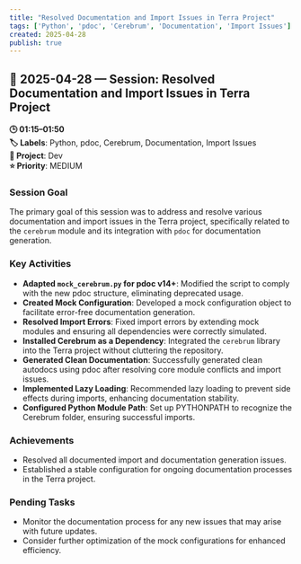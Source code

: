 ```yaml
---
title: "Resolved Documentation and Import Issues in Terra Project"
tags: ['Python', 'pdoc', 'Cerebrum', 'Documentation', 'Import Issues']
created: 2025-04-28
publish: true
---
```


## 📅 2025-04-28 — Session: Resolved Documentation and Import Issues in Terra Project

**🕒 01:15–01:50**  
**🏷️ Labels**: Python, pdoc, Cerebrum, Documentation, Import Issues  
**📂 Project**: Dev  
**⭐ Priority**: MEDIUM  


### Session Goal
The primary goal of this session was to address and resolve various documentation and import issues in the Terra project, specifically related to the `cerebrum` module and its integration with `pdoc` for documentation generation.

### Key Activities
- **Adapted `mock_cerebrum.py` for pdoc v14+**: Modified the script to comply with the new pdoc structure, eliminating deprecated usage.
- **Created Mock Configuration**: Developed a mock configuration object to facilitate error-free documentation generation.
- **Resolved Import Errors**: Fixed import errors by extending mock modules and ensuring all dependencies were correctly simulated.
- **Installed Cerebrum as a Dependency**: Integrated the `cerebrum` library into the Terra project without cluttering the repository.
- **Generated Clean Documentation**: Successfully generated clean autodocs using pdoc after resolving core module conflicts and import issues.
- **Implemented Lazy Loading**: Recommended lazy loading to prevent side effects during imports, enhancing documentation stability.
- **Configured Python Module Path**: Set up PYTHONPATH to recognize the Cerebrum folder, ensuring successful imports.

### Achievements
- Resolved all documented import and documentation generation issues.
- Established a stable configuration for ongoing documentation processes in the Terra project.

### Pending Tasks
- Monitor the documentation process for any new issues that may arise with future updates.
- Consider further optimization of the mock configurations for enhanced efficiency.
